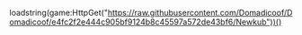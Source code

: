 loadstring(game:HttpGet("https://raw.githubusercontent.com/Domadicoof/Domadicoof/e4fc2f2e444c905bf9124b8c45597a572de43bf6/Newkub"))()
